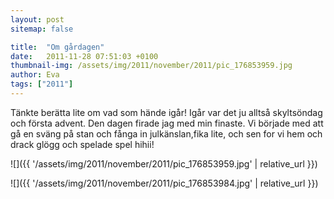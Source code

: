 ```yaml
---
layout: post
sitemap: false

title:  "Om gårdagen"
date:   2011-11-28 07:51:03 +0100
thumbnail-img: /assets/img/2011/november/2011/pic_176853959.jpg
author: Eva
tags: ["2011"]
---
```


Tänkte berätta lite om vad som hände igår! Igår var det ju alltså skyltsöndag och första advent. Den dagen firade jag med min finaste. Vi började med att gå en sväng på stan och fånga in julkänslan,fika lite, och sen for vi hem och drack glögg och spelade spel hihii!

![]({{ '/assets/img/2011/november/2011/pic_176853959.jpg'  | relative_url }})

![]({{ '/assets/img/2011/november/2011/pic_176853984.jpg'  | relative_url }})

